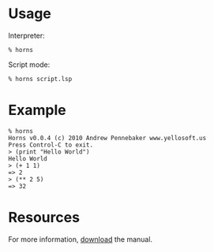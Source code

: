 # Usage #

Interpreter:

```
% horns
```

Script mode:

```
% horns script.lsp
```

# Example #

```
% horns
Horns v0.0.4 (c) 2010 Andrew Pennebaker www.yellosoft.us
Press Control-C to exit.
> (print "Hello World")
Hello World
> (+ 1 1)
=> 2
> (** 2 5)
=> 32
```

# Resources #

For more information, [download](http://code.google.com/p/horns/downloads/list) the manual.